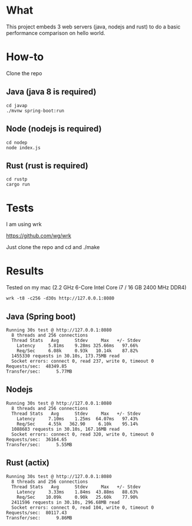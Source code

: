 # What

This project embeds 3 web servers (java, nodejs and rust) to do a basic performance comparison on hello world.

# How-to

Clone the repo

## Java (java 8 is required) 
```
cd javap
./mvnw spring-boot:run
```

## Node (nodejs is required)
```
cd nodep
node index.js
```

## Rust (rust is required)
```
cd rustp
cargo run
```

# Tests

I am using wrk

https://github.com/wg/wrk

Just clone the repo and cd and ./make


# Results

Tested on my mac (2.2 GHz 6-Core Intel Core i7 / 16 GB 2400 MHz DDR4)

```
wrk -t8 -c256 -d30s http://127.0.0.1:8080
```


## Java (Spring boot)
```
Running 30s test @ http://127.0.0.1:8080
  8 threads and 256 connections
  Thread Stats   Avg      Stdev     Max   +/- Stdev
    Latency     5.81ms    9.28ms 325.66ms   97.66%
    Req/Sec     6.08k     0.93k   10.14k    87.82%
  1455330 requests in 30.10s, 173.75MB read
  Socket errors: connect 0, read 237, write 0, timeout 0
Requests/sec:  48349.85
Transfer/sec:      5.77MB
```

## Nodejs
```
Running 30s test @ http://127.0.0.1:8080
  8 threads and 256 connections
  Thread Stats   Avg      Stdev     Max   +/- Stdev
    Latency     7.10ms    1.25ms  64.07ms   97.43%
    Req/Sec     4.55k   362.90     6.10k    95.14%
  1088683 requests in 30.10s, 167.16MB read
  Socket errors: connect 0, read 320, write 0, timeout 0
Requests/sec:  36164.65
Transfer/sec:      5.55MB
```

## Rust (actix)
```
Running 30s test @ http://127.0.0.1:8080
  8 threads and 256 connections
  Thread Stats   Avg      Stdev     Max   +/- Stdev
    Latency     3.33ms    1.84ms  43.88ms   88.63%
    Req/Sec    10.09k     0.90k   25.60k    77.90%
  2411596 requests in 30.10s, 296.68MB read
  Socket errors: connect 0, read 104, write 0, timeout 0
Requests/sec:  80117.43
Transfer/sec:      9.86MB
```
